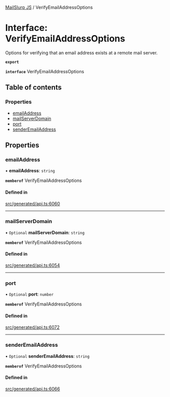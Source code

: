 [MailSlurp JS](../README.md) / VerifyEmailAddressOptions

# Interface: VerifyEmailAddressOptions

Options for verifying that an email address exists at a remote mail server.

**`export`**

**`interface`** VerifyEmailAddressOptions

## Table of contents

### Properties

- [emailAddress](VerifyEmailAddressOptions.md#emailaddress)
- [mailServerDomain](VerifyEmailAddressOptions.md#mailserverdomain)
- [port](VerifyEmailAddressOptions.md#port)
- [senderEmailAddress](VerifyEmailAddressOptions.md#senderemailaddress)

## Properties

### emailAddress

• **emailAddress**: `string`

**`memberof`** VerifyEmailAddressOptions

#### Defined in

[src/generated/api.ts:6060](https://github.com/mailslurp/mailslurp-client/blob/75eefbf/src/generated/api.ts#L6060)

___

### mailServerDomain

• `Optional` **mailServerDomain**: `string`

**`memberof`** VerifyEmailAddressOptions

#### Defined in

[src/generated/api.ts:6054](https://github.com/mailslurp/mailslurp-client/blob/75eefbf/src/generated/api.ts#L6054)

___

### port

• `Optional` **port**: `number`

**`memberof`** VerifyEmailAddressOptions

#### Defined in

[src/generated/api.ts:6072](https://github.com/mailslurp/mailslurp-client/blob/75eefbf/src/generated/api.ts#L6072)

___

### senderEmailAddress

• `Optional` **senderEmailAddress**: `string`

**`memberof`** VerifyEmailAddressOptions

#### Defined in

[src/generated/api.ts:6066](https://github.com/mailslurp/mailslurp-client/blob/75eefbf/src/generated/api.ts#L6066)
